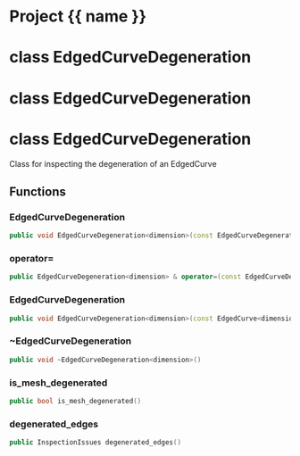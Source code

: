 <script setup>
import {useRoute} from 'vitepress'
const {path} = useRoute()
const tokens = path.split('/')
const words = tokens[2].split('-');
for (let i = 0; i < words.length; i++) {
    words[i] = words[i].charAt(0).toUpperCase() + words[i].slice(1);
    words[i] = words[i].replace('geode', 'Geode')
}
const name = words.join('-');
</script>
# Project {{ name }}

# class EdgedCurveDegeneration


# class EdgedCurveDegeneration


# class EdgedCurveDegeneration


 Class for inspecting the degeneration of an EdgedCurve



## Functions

### EdgedCurveDegeneration

```cpp
public void EdgedCurveDegeneration<dimension>(const EdgedCurveDegeneration<dimension> & )
```


### operator=

```cpp
public EdgedCurveDegeneration<dimension> & operator=(const EdgedCurveDegeneration<dimension> & )
```


### EdgedCurveDegeneration

```cpp
public void EdgedCurveDegeneration<dimension>(const EdgedCurve<dimension> & mesh)
```


### ~EdgedCurveDegeneration

```cpp
public void ~EdgedCurveDegeneration<dimension>()
```


### is_mesh_degenerated

```cpp
public bool is_mesh_degenerated()
```


### degenerated_edges

```cpp
public InspectionIssues degenerated_edges()
```




